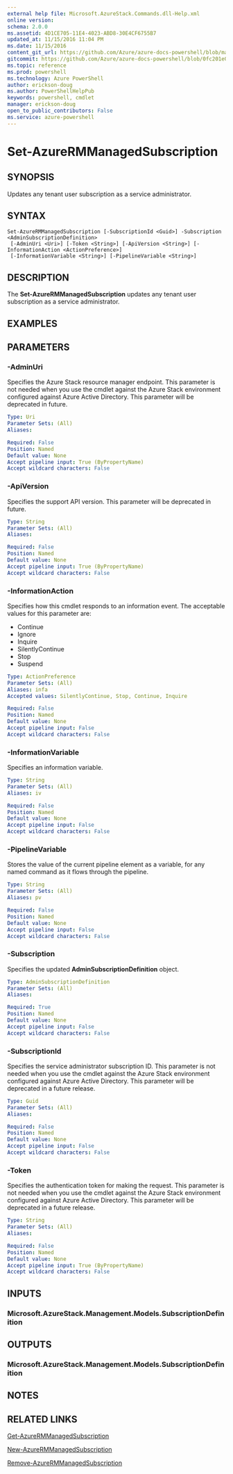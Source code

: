 ```yaml
---
external help file: Microsoft.AzureStack.Commands.dll-Help.xml
online version:
schema: 2.0.0
ms.assetid: 4D1CE705-11E4-4023-ABD8-30E4CF6755B7
updated_at: 11/15/2016 11:04 PM
ms.date: 11/15/2016
content_git_url: https://github.com/Azure/azure-docs-powershell/blob/master/azureps-cmdlets-docs/ResourceManager/AzureRM.AzureStackAdmin/v1.2.6/Set-AzureRMManagedSubscription.md
gitcommit: https://github.com/Azure/azure-docs-powershell/blob/0fc201e069c7389d9c830720fb027c45afabb0ac/azureps-cmdlets-docs/ResourceManager/AzureRM.AzureStackAdmin/v1.2.6/Set-AzureRMManagedSubscription.md
ms.topic: reference
ms.prod: powershell
ms.technology: Azure PowerShell
author: erickson-doug
ms.author: PowerShellHelpPub
keywords: powershell, cmdlet
manager: erickson-doug
open_to_public_contributors: False
ms.service: azure-powershell
---
```


# Set-AzureRMManagedSubscription

## SYNOPSIS
Updates any tenant user subscription as a service administrator.

## SYNTAX

```
Set-AzureRMManagedSubscription [-SubscriptionId <Guid>] -Subscription <AdminSubscriptionDefinition>
 [-AdminUri <Uri>] [-Token <String>] [-ApiVersion <String>] [-InformationAction <ActionPreference>]
 [-InformationVariable <String>] [-PipelineVariable <String>]
```

## DESCRIPTION
The **Set-AzureRMManagedSubscription** updates any tenant user subscription as a service administrator.

## EXAMPLES

## PARAMETERS

### -AdminUri
Specifies the Azure Stack resource manager endpoint.
This parameter is not needed when you use the cmdlet against the Azure Stack environment configured against Azure Active Directory.
This parameter will be deprecated in future.

```yaml
Type: Uri
Parameter Sets: (All)
Aliases:

Required: False
Position: Named
Default value: None
Accept pipeline input: True (ByPropertyName)
Accept wildcard characters: False
```

### -ApiVersion
Specifies the support API version.
This parameter will be deprecated in future.

```yaml
Type: String
Parameter Sets: (All)
Aliases:

Required: False
Position: Named
Default value: None
Accept pipeline input: True (ByPropertyName)
Accept wildcard characters: False
```

### -InformationAction
Specifies how this cmdlet responds to an information event.
The acceptable values for this parameter are:
* Continue
* Ignore
* Inquire
* SilentlyContinue
* Stop
* Suspend

```yaml
Type: ActionPreference
Parameter Sets: (All)
Aliases: infa
Accepted values: SilentlyContinue, Stop, Continue, Inquire

Required: False
Position: Named
Default value: None
Accept pipeline input: False
Accept wildcard characters: False
```

### -InformationVariable
Specifies an information variable.

```yaml
Type: String
Parameter Sets: (All)
Aliases: iv

Required: False
Position: Named
Default value: None
Accept pipeline input: False
Accept wildcard characters: False
```

### -PipelineVariable
Stores the value of the current pipeline element as a variable, for any named command as it flows through the pipeline.

```yaml
Type: String
Parameter Sets: (All)
Aliases: pv

Required: False
Position: Named
Default value: None
Accept pipeline input: False
Accept wildcard characters: False
```

### -Subscription
Specifies the updated **AdminSubscriptionDefinition** object.

```yaml
Type: AdminSubscriptionDefinition
Parameter Sets: (All)
Aliases:

Required: True
Position: Named
Default value: None
Accept pipeline input: False
Accept wildcard characters: False
```

### -SubscriptionId
Specifies the service administrator subscription ID.
This parameter is not needed when you use the cmdlet against the Azure Stack environment configured against Azure Active Directory.
This parameter will be deprecated in a future release.

```yaml
Type: Guid
Parameter Sets: (All)
Aliases:

Required: False
Position: Named
Default value: None
Accept pipeline input: False
Accept wildcard characters: False
```

### -Token
Specifies the authentication token for making the request.
This parameter is not needed when you use the cmdlet against the Azure Stack environment configured against Azure Active Directory.
This parameter will be deprecated in a future release.

```yaml
Type: String
Parameter Sets: (All)
Aliases:

Required: False
Position: Named
Default value: None
Accept pipeline input: True (ByPropertyName)
Accept wildcard characters: False
```

## INPUTS

### Microsoft.AzureStack.Management.Models.SubscriptionDefinition

## OUTPUTS

### Microsoft.AzureStack.Management.Models.SubscriptionDefinition

## NOTES

## RELATED LINKS

[Get-AzureRMManagedSubscription](xref:ResourceManager/AzureRM.AzureStackAdmin/v1.2.6/Get-AzureRMManagedSubscription.md)

[New-AzureRMManagedSubscription](xref:ResourceManager/AzureRM.AzureStackAdmin/v1.2.6/New-AzureRMManagedSubscription.md)

[Remove-AzureRMManagedSubscription](xref:ResourceManager/AzureRM.AzureStackAdmin/v1.2.6/Remove-AzureRMManagedSubscription.md)
